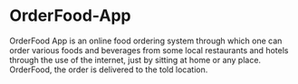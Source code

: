 # OrderFood-App
OrderFood App is an online food ordering system through which one can order various foods   and beverages from some local restaurants and hotels through the use of the internet, just by   sitting at home or any place.   OrderFood, the order is delivered to the told location.
